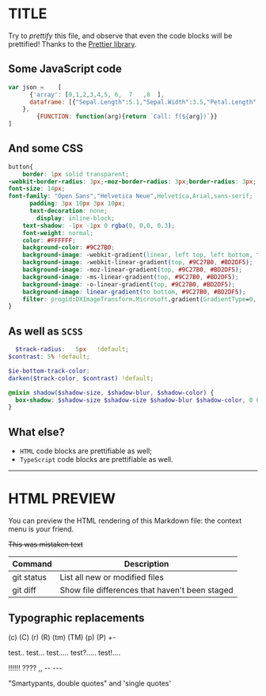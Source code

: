 TITLE
=====

  Try to _prettify_ this file, and observe that even the code blocks will be 
prettified! Thanks   to the [Prettier library](https://prettier.io/playground/).


##    Some JavaScript code

```js
var json =    [
      {'array': [0,1,2,3,4,5, 6,  7   ,8  ],
      dataframe: [{"Sepal.Length":5.1,"Sepal.Width":3.5,"Petal.Length":1.4,"Petal.Width":0.2,"Species":"setosa"},{"Sepal.Length":4.9,"Sepal.Width":3,"Petal.Length":1.4,"Petal.Width":0.2,"Species":"setosa"}] 
    },
        {FUNCTION: function(arg){return `Call: f(${arg})`}}
]
```


And some CSS
--------------

```css
button{
	border: 1px solid transparent;
-webkit-border-radius: 3px;-moz-border-radius: 3px;border-radius: 3px;
font-size: 14px;
font-family: "Open Sans","Helvetica Neue",Helvetica,Arial,sans-serif;
	  padding: 3px 10px 3px 10px;
	  text-decoration: none;
	    display: inline-block;
	text-shadow: -1px -1px 0 rgba(0, 0,0, 0.3);
	font-weight: normal;
	color: #FFFFFF;
	background-color: #9C27B0;
	background-image: -webkit-gradient(linear, left top, left bottom, from(#9C27B0), to(#BD2DF5));
	background-image: -webkit-linear-gradient(top, #9C27B0, #BD2DF5);
	background-image: -moz-linear-gradient(top, #9C27B0, #BD2DF5);
	background-image: -ms-linear-gradient(top, #9C27B0, #BD2DF5);
	background-image: -o-linear-gradient(top, #9C27B0, #BD2DF5);
	background-image: linear-gradient(to bottom, #9C27B0, #BD2DF5);
	filter: progid:DXImageTransform.Microsoft.gradient(GradientType=0, startColorstr=#9C27B0, endColorstr=#BD2DF5);
}
```



## As well as `SCSS`

```scss
  $track-radius:   5px   !default;
$contrast: 5% !default;

$ie-bottom-track-color: 
darken($track-color, $contrast) !default;

@mixin shadow($shadow-size, $shadow-blur, $shadow-color) {
  box-shadow: $shadow-size $shadow-size $shadow-blur $shadow-color, 0 0 $shadow-size lighten($shadow-color, 5%);
}
```

## What else?

* `HTML`  code blocks are prettifiable as well;
*   `TypeScript`  code blocks are prettifiable as well.

__________________

# __HTML PREVIEW__

You can preview the HTML rendering of this Markdown file: the context menu is your friend.


~~This was mistaken text~~


| Command | Description |
| --- | --- |
| git status | List all new or modified files |
| git diff | Show file differences that haven't been staged |



## Typographic replacements

(c) (C) (r) (R) (tm) (TM) (p) (P) +-

test.. test... test..... test?..... test!....

!!!!!! ???? ,,  -- ---

"Smartypants, double quotes" and 'single quotes'
